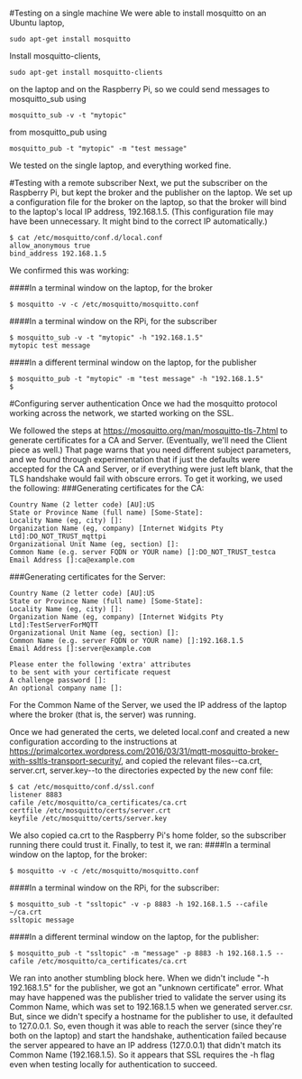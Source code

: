 #Testing on a single machine
We were able to install mosquitto on an Ubuntu laptop, 
```
sudo apt-get install mosquitto
```
Install mosquitto-clients, 
```
sudo apt-get install mosquitto-clients
```
on the laptop and on the Raspberry Pi, so we could send messages to mosquitto_sub using 
```
mosquitto_sub -v -t "mytopic"
```
from mosquitto_pub using 
```
mosquitto_pub -t "mytopic" -m "test message"
``` 
We tested on the single laptop, and everything worked fine. 

#Testing with a remote subscriber
Next, we put the subscriber on the Raspberry Pi, but kept the broker and the publisher on the laptop. We set up a configuration file for the broker on the laptop, so that the broker will bind to the laptop's local IP address, 192.168.1.5. (This configuration file may have been unnecessary. It might bind to the correct IP automatically.)

```
$ cat /etc/mosquitto/conf.d/local.conf
allow_anonymous true
bind_address 192.168.1.5
```

We confirmed this was working: 

####In a terminal window on the laptop, for the broker
```
$ mosquitto -v -c /etc/mosquitto/mosquitto.conf
```

####In a terminal window on the RPi, for the subscriber
```
$ mosquitto_sub -v -t "mytopic" -h "192.168.1.5"
mytopic test message
```
####In a different terminal window on the laptop, for the publisher
```
$ mosquitto_pub -t "mytopic" -m "test message" -h "192.168.1.5"
$
```

#Configuring server authentication
Once we had the mosquitto protocol working across the network, we started working on the SSL.

We followed the steps at https://mosquitto.org/man/mosquitto-tls-7.html to generate certificates for a CA and Server. (Eventually, we'll need the Client piece as well.) That page warns that you need different subject parameters, and we found through experimentation that if just the defaults were accepted for the CA and Server, or if everything were just left blank, that the TLS handshake would fail with obscure errors. To get it working, we used the following:
###Generating certificates for the CA:
```
Country Name (2 letter code) [AU]:US
State or Province Name (full name) [Some-State]:
Locality Name (eg, city) []:
Organization Name (eg, company) [Internet Widgits Pty Ltd]:DO_NOT_TRUST_mqttpi
Organizational Unit Name (eg, section) []:
Common Name (e.g. server FQDN or YOUR name) []:DO_NOT_TRUST_testca
Email Address []:ca@example.com
```

###Generating certificates for the Server:
```
Country Name (2 letter code) [AU]:US
State or Province Name (full name) [Some-State]:
Locality Name (eg, city) []:
Organization Name (eg, company) [Internet Widgits Pty Ltd]:TestServerForMQTT
Organizational Unit Name (eg, section) []:
Common Name (e.g. server FQDN or YOUR name) []:192.168.1.5
Email Address []:server@example.com

Please enter the following 'extra' attributes
to be sent with your certificate request
A challenge password []:
An optional company name []:
```

For the Common Name of the Server, we used the IP address of the laptop where the broker (that is, the server) was running.


Once we had generated the certs, we deleted local.conf and created a new configuration according to the instructions at https://primalcortex.wordpress.com/2016/03/31/mqtt-mosquitto-broker-with-ssltls-transport-security/, and copied the relevant files--ca.crt, server.crt, server.key--to the directories expected by the new conf file:
```
$ cat /etc/mosquitto/conf.d/ssl.conf
listener 8883
cafile /etc/mosquitto/ca_certificates/ca.crt
certfile /etc/mosquitto/certs/server.crt
keyfile /etc/mosquitto/certs/server.key
```

We also copied ca.crt to the Raspberry Pi's home folder, so the subscriber running there could trust it. Finally, to test it, we ran: 
####In a terminal window on the laptop, for the broker: 
```
$ mosquitto -v -c /etc/mosquitto/mosquitto.conf
```

####In a terminal window on the RPi, for the subscriber:
```
$ mosquitto_sub -t "ssltopic" -v -p 8883 -h 192.168.1.5 --cafile ~/ca.crt
ssltopic message
```

####In a different terminal window on the laptop, for the publisher:
```
$ mosquitto_pub -t "ssltopic" -m "message" -p 8883 -h 192.168.1.5 --cafile /etc/mosquitto/ca_certificates/ca.crt
```


We ran into another stumbling block here. When we didn't include "-h 192.168.1.5" for the publisher, we got an "unknown certificate" error. What may have happened was the publisher tried to validate the server using its Common Name, which was set to 192.168.1.5 when we generated server.csr. But, since we didn't specify a hostname for the publisher to use, it defaulted to 127.0.0.1. So, even though it was able to reach the server (since they're both on the laptop) and start the handshake, authentication failed because the server appeared to have an IP address (127.0.0.1) that didn't match its Common Name (192.168.1.5). So it appears that SSL requires the -h flag even when testing locally for authentication to succeed.
